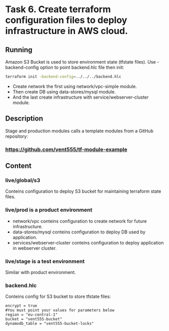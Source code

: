 # Task 6. Create terraform configuration files to deploy infrastructure in AWS cloud.

## Running
Amazon S3 Bucket is used to store environment state (tfstate files). Use -backend-config option to point backend.hlc file then init:
```sh
terraform init -backend-config=../../../backend.hlc
```
* Create network the first using network/vpc-simple module.
* Then create DB using data-stores/mysql module.
* And the last create infrastructure with service/webserver-cluster module.

## Description
Stage and production modules calls a template modules from a GitHub repository:
### https://github.com/vent555/tf-module-example

## Content
### live/global/s3
Conteins configuration to deploy S3 bucket for maintaining terraform state files.

### live/prod is a product environment
* network/vpc conteins configuration to create network for future infrastructure.
* data-stores/mysql conteins configuration to deploy DB used by application.
* services/webserver-cluster conteins configuration to deploy application in webserver cluster.

### live/stage is a test environment
Similar with product environment.

### backend.hlc
Conteins config for S3 bucket to store tfstate files:
```hlc
encrypt = true
#You must point your values for parameters below
region = "eu-central-1"
bucket = "vent555-bucket"
dynamodb_table = "vent555-bucket-locks"
```
